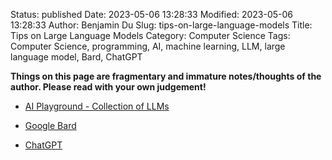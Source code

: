 Status: published
Date: 2023-05-06 13:28:33
Modified: 2023-05-06 13:28:33
Author: Benjamin Du
Slug: tips-on-large-language-models
Title: Tips on Large Language Models
Category: Computer Science
Tags: Computer Science, programming, AI, machine learning, LLM, large language model, Bard, ChatGPT

**Things on this page are fragmentary and immature notes/thoughts of the author. Please read with your own judgement!**

- [AI Playground - Collection of LLMs](https://play.vercel.ai)

- [Google Bard](https://bard.google.com/)

- [ChatGPT](https://chat.openai.com/)
